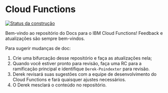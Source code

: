 # Cloud Functions

[![Status da construção](https://travis.ibm.com/BlueMix-Fabric/bluewhisk-docs.svg?token=Rt7qrw9ADrkv4kFiywCq&branch=master)](https://travis.ibm.com/BlueMix-Fabric/bluewhisk-docs)

Bem-vindo ao repositório do Docs para o IBM Cloud Functions! Feedback e atualizações são sempre bem-vindos.






Para sugerir mudanças de doc:

1. Crie uma bifurcação desse repositório e faça as atualizações nela;
2. Quando você estiver pronto para revisão, faça uma RC para a ramificação principal e identifique `Derek-Poindexter` para revisão.
3. Derek revisará suas sugestões com a equipe de desenvolvimento do Cloud Functions e fará quaisquer ajustes necessários.
4. O Derek mesclará o conteúdo no repositório.




